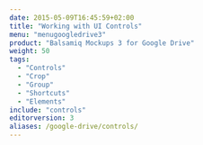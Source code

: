 ```yaml
---
date: 2015-05-09T16:45:59+02:00
title: "Working with UI Controls"
menu: "menugoogledrive3"
product: "Balsamiq Mockups 3 for Google Drive"
weight: 50
tags:
  - "Controls"
  - "Crop"
  - "Group"
  - "Shortcuts"
  - "Elements"
include: "controls"
editorversion: 3
aliases: /google-drive/controls/
---
```

